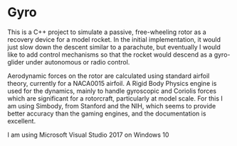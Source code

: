 # Gyro

This is a C++ project to simulate a passive, free-wheeling rotor as a recovery device for a model rocket. In the initial implementation, it would just slow down the descent similar to a parachute, but eventually I would like to add control mechanisms so that the rocket would descend as a gyro-glider under autonomous or radio control.

Aerodynamic forces on the rotor are calculated using standard airfoil theory, currently for a NACA0015 airfoil. A Rigid Body Physics engine is used for the dynamics, mainly to handle gyroscopic and Coriolis forces which are significant for a rotorcraft, particularly at model scale. For this I am using Simbody, from Stanford and the NIH, which seems to provide better accuracy than the gaming engines, and the documentation is excellent.

I am using Microsoft Visual Studio 2017 on Windows 10
